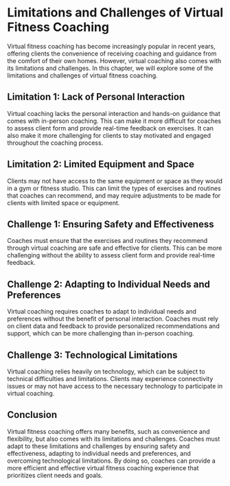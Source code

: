 Limitations and Challenges of Virtual Fitness Coaching
=========================================================================================================

Virtual fitness coaching has become increasingly popular in recent years, offering clients the convenience of receiving coaching and guidance from the comfort of their own homes. However, virtual coaching also comes with its limitations and challenges. In this chapter, we will explore some of the limitations and challenges of virtual fitness coaching.

Limitation 1: Lack of Personal Interaction
------------------------------------------

Virtual coaching lacks the personal interaction and hands-on guidance that comes with in-person coaching. This can make it more difficult for coaches to assess client form and provide real-time feedback on exercises. It can also make it more challenging for clients to stay motivated and engaged throughout the coaching process.

Limitation 2: Limited Equipment and Space
-----------------------------------------

Clients may not have access to the same equipment or space as they would in a gym or fitness studio. This can limit the types of exercises and routines that coaches can recommend, and may require adjustments to be made for clients with limited space or equipment.

Challenge 1: Ensuring Safety and Effectiveness
----------------------------------------------

Coaches must ensure that the exercises and routines they recommend through virtual coaching are safe and effective for clients. This can be more challenging without the ability to assess client form and provide real-time feedback.

Challenge 2: Adapting to Individual Needs and Preferences
---------------------------------------------------------

Virtual coaching requires coaches to adapt to individual needs and preferences without the benefit of personal interaction. Coaches must rely on client data and feedback to provide personalized recommendations and support, which can be more challenging than in-person coaching.

Challenge 3: Technological Limitations
--------------------------------------

Virtual coaching relies heavily on technology, which can be subject to technical difficulties and limitations. Clients may experience connectivity issues or may not have access to the necessary technology to participate in virtual coaching.

Conclusion
----------

Virtual fitness coaching offers many benefits, such as convenience and flexibility, but also comes with its limitations and challenges. Coaches must adapt to these limitations and challenges by ensuring safety and effectiveness, adapting to individual needs and preferences, and overcoming technological limitations. By doing so, coaches can provide a more efficient and effective virtual fitness coaching experience that prioritizes client needs and goals.
